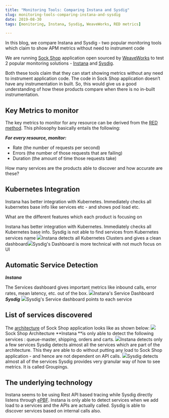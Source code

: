 ```yaml
---
title: "Monitoring Tools: Comparing Instana and Sysdig"
slug: monitoring-tools-comparing-instana-and-sysdig
date: 2019-08-30
tags: [monitoring, Instana, Sysdig, WeaveWorks, RED metrics]

---
```

In this blog, we compare Instana and Sysdig - two popular monitoring tools which claim to show APM metrics without need to instrument code
<!--truncate-->

We are running [Sock Shop](https://github.com/microservices-demo/microservices-demo/) application open sourced by [WeaveWorks](https://www.weave.works/) to test 2 popular monitoring solutions - [Instana](https://www.instana.com/) and [Sysdig](https://sysdig.com/).

Both these tools claim that they can start showing metrics without any need to instrument application code. The code in Sock Shop application doesn’t have any instrumentation in built. So, this would give us a good understanding of how these products compare when there is no in-built instrumentation.

## Key Metrics to monitor

The key metrics to monitor for any resource can be derived from the [RED method](https://grafana.com/blog/2018/08/02/the-red-method-how-to-instrument-your-services/). This philosophy basically entails the following:

*****For every resource, monitor:*****

- Rate (the number of requests per second)
- Errors (the number of those requests that are failing)
- Duration (the amount of time those requests take)

How many services are the products able to discover and how accurate are these?

## Kubernetes Integration

Instana has better integration with Kubernetes. Immediately checks all kubernetes base info like services etc - and shows pod load etc.

What are the different features which each product is focusing on

Instana has better integration with Kubernetes. Immediately checks all Kubernetes base info. Sysdig is not able to find services from Kubernetes services name
![](/img/blog/2019/08/Kubernetes-Dashboard-Instana-1.jpg)Instana detects all Kubernetes Clusters and gives a clean dashboard![](/img/blog/2019/08/Cluster_Dashboard-Sysdig-2.jpg)Sysdig's Dashboard is more technical with not much focus on UI
## Automatic Service Detection

***Instana***

The Services dashboard gives important metrics like inbound calls, error rates, mean latency, etc. out of the box.
![](/img/blog/2019/08/Instana-Service-Dashboard-3.jpg)Instana's Service Dashboard
***Sysdig***
![](/img/blog/2019/08/Sysdig-Dashboard-5.jpg)Sysdig's Service dashboard points to each service
## List of services discovered

The [architecture](https://github.com/microservices-demo/microservices-demo/blob/master/internal-docs/design.md) of Sock Shop application looks like as shown below:
![](/img/blog/2019/08/SOck-Shop-Arch-6.jpg)Sock Shop Architecture
**Instana **is only able to detect the following services : queue-master, shipping, orders and carts.
![](/img/blog/2019/08/Instana-services-7.jpg)Instana detects only a few services
Sysdig detects almost all the services which are part of the architecture. This they are able to do without putting any load to Sock Shop application - and hence are not dependent on API calls.
![](/img/blog/2019/08/Sysdig-services-8.jpg)Sysdig detects almost all of the services
Sysdig provides very granular way of how to see metrics. It is called Groupings.

## The underlying technology

Instana seems to be using Rest API based tracing while Sysdig directly listens through [ePBF](http://www.brendangregg.com/blog/2019-01-01/learn-ebpf-tracing.html). Instana is only able to detect services when we add load to a services and the APIs are actually called. Sysdig is able to discover services based on internal calls also.
